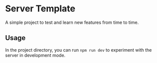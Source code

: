 # Server Template

A simple project to test and learn new features from time to time.

## Usage

In the project directory, you can run `npm run dev` to experiment with the server in development mode.